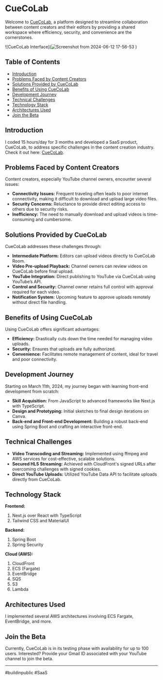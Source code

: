 # CueCoLab

Welcome to [CueCoLab](http://cuecolab.com), a platform designed to streamline collaboration between content creators and their editors by providing a shared workspace where efficiency, security, and convenience are the cornerstones.

![CueCoLab Interface](![Screenshot from 2024-06-12 17-56-53](https://github.com/PranshuBarar/CueCoLab-Frontend/assets/117909106/e5843a8d-ad69-419e-9e89-16fed44195c3)
)  <!-- If you have an image, replace 'link_to_image_here' with the URL to the image. -->

## Table of Contents
- [Introduction](#introduction)
- [Problems Faced by Content Creators](#problems-faced-by-content-creators)
- [Solutions Provided by CueCoLab](#solutions-provided-by-cuecolab)
- [Benefits of Using CueCoLab](#benefits-of-using-cuecolab)
- [Development Journey](#development-journey)
- [Technical Challenges](#technical-challenges)
- [Technology Stack](#technology-stack)
- [Architectures Used](#architectures-used)
- [Join the Beta](#join-the-beta)

## Introduction
I coded 15 hours/day for 3 months and developed a SaaS product, CueCoLab, to address specific challenges in the content creation industry. Check it out here: [CueCoLab](https://cuecolab.com).

## Problems Faced by Content Creators
Content creators, especially YouTube channel owners, encounter several issues:
- **Connectivity Issues:** Frequent traveling often leads to poor internet connectivity, making it difficult to download and upload large video files.
- **Security Concerns:** Reluctance to provide direct editing access to others due to security risks.
- **Inefficiency:** The need to manually download and upload videos is time-consuming and cumbersome.

## Solutions Provided by CueCoLab
CueCoLab addresses these challenges through:
- **Intermediate Platform:** Editors can upload videos directly to CueCoLab Room.
- **Video Pre-upload Playback:** Channel owners can review videos on CueCoLab before final upload.
- **YouTube Integration:** Direct publishing to YouTube via CueCoLab using YouTube’s API.
- **Control and Security:** Channel owner retains full control with approval required for each video.
- **Notification System:** Upcoming feature to approve uploads remotely without direct file handling.

## Benefits of Using CueCoLab
Using CueCoLab offers significant advantages:
- **Efficiency:** Drastically cuts down the time needed for managing video uploads.
- **Security:** Ensures that uploads are fully authorized.
- **Convenience:** Facilitates remote management of content, ideal for travel and poor connectivity.

## Development Journey
Starting on March 11th, 2024, my journey began with learning front-end development from scratch:
- **Skill Acquisition:** From JavaScript to advanced frameworks like Next.js with TypeScript.
- **Design and Prototyping:** Initial sketches to final design iterations on Canva.
- **Back-end and Front-end Development:** Building a robust back-end using Spring Boot and crafting an interactive front-end.

## Technical Challenges
- **Video Transcoding and Streaming:** Implemented using ffmpeg and AWS services for cost-effective, scalable solutions.
- **Secured HLS Streaming:** Achieved with CloudFront's signed URLs after overcoming challenges with signed cookies.
- **Direct YouTube Uploads:** Utilized YouTube Data API to facilitate uploads directly from CueCoLab.

## Technology Stack
**Frontend:**
1. Next.js over React with TypeScript
2. Tailwind CSS and MaterialUI

**Backend:**
1. Spring Boot
2. Spring Security

**Cloud (AWS):**
1. CloudFront
2. ECS (Fargate)
3. EventBridge
4. SQS
5. S3
6. Lambda

## Architectures Used
I implemented several AWS architectures involving ECS Fargate, EventBridge, and more. <!-- If you have images, you can insert them here. -->

## Join the Beta
Currently, CueCoLab is in its testing phase with availability for up to 100 users. Interested? Provide your Gmail ID associated with your YouTube channel to join the beta.

---

#buildinpublic #SaaS

